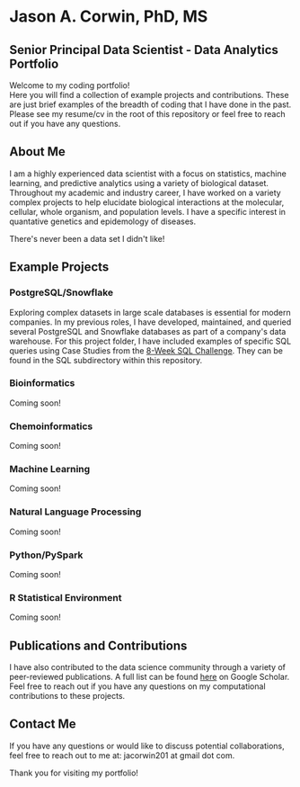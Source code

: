 # Jason A. Corwin, PhD, MS
## Senior Principal Data Scientist - Data Analytics Portfolio

Welcome to my coding portfolio! \
Here you will find a collection of example projects and contributions. These are just brief examples of the breadth of coding that I have done in the past. Please see my resume/cv in the root of this repository or feel free to reach out if you have any questions.

## About Me

I am a highly experienced data scientist with a focus on statistics, machine learning, and predictive analytics using a variety of biological dataset. Throughout my academic and industry career, I have worked on a variety complex projects to help elucidate biological interactions at the molecular, cellular, whole organism, and population levels. I have a specific interest in quantative genetics and epidemology of diseases.

There's never been a data set I didn't like!

## Example Projects

### PostgreSQL/Snowflake

Exploring complex datasets in large scale databases is essential for modern companies. In my previous roles, I have developed, maintained, and queried several PostgreSQL and Snowflake databases as part of a company's data warehouse. For this project folder, I have included examples of specific SQL queries using Case Studies from the [8-Week SQL Challenge](https://8weeksqlchallenge.com/getting-started/). They can be found in the SQL subdirectory within this repository.

### Bioinformatics
Coming soon!

### Chemoinformatics
Coming soon!

### Machine Learning
Coming soon!

### Natural Language Processing
Coming soon!

### Python/PySpark
Coming soon!

### R Statistical Environment
Coming soon!


## Publications and Contributions

I have also contributed to the data science community through a variety of peer-reviewed publications. A full list can be found [here](https://scholar.google.com/citations?user=9x5h30cAAAAJ&hl=en) on Google Scholar. Feel free to reach out if you have any questions on my computational contributions to these projects.


## Contact Me

If you have any questions or would like to discuss potential collaborations, feel free to reach out to me at: jacorwin201 at gmail dot com. 

Thank you for visiting my portfolio!
